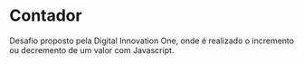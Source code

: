 # Contador

Desafio proposto pela Digital Innovation One, onde é realizado o incremento ou decremento de um valor com Javascript.